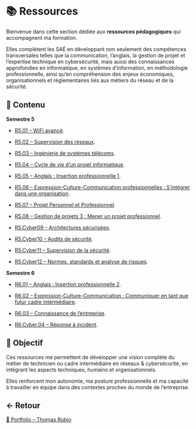 # 📚 Ressources

Bienvenue dans cette section dédiée aux **ressources pédagogiques** qui accompagnent ma formation.

Elles complètent les SAÉ en développant non seulement des compétences transversales telles que la communication, l’anglais, la gestion de projet et l’expertise technique en cybersécurité,
mais aussi des connaissances approfondies en informatique, en systèmes d’information, en méthodologie professionnelle,
ainsi qu’en compréhension des enjeux économiques, organisationnels et réglementaires liés aux métiers du réseau et de la sécurité.

## 📂 Contenu

**Semestre 5**

- [R5.01 – WiFi avancé](https://github.com/ThomasRubio/Portfolio/blob/main/RESSOURCES/R5.01/README.md).
    
- [R5.02 – Supervision des réseaux](https://github.com/ThomasRubio/Portfolio/blob/main/RESSOURCES/R5.02/README.md).
    
- [R5.03 –  Ingénierie de systèmes télécoms](https://github.com/ThomasRubio/Portfolio/blob/main/RESSOURCES/R5.03/README.md).
    
- [R5.04 – Cycle de vie d’un projet informatique](https://github.com/ThomasRubio/Portfolio/blob/main/RESSOURCES/R5.04/README.md).
    
- [R5.05 – Anglais : Insertion professionnelle 1](https://github.com/ThomasRubio/Portfolio/blob/main/RESSOURCES/R5.05/README.md).
    
- [R5.06 –  Expression-Culture-Communication professionnelles : S’intégrer dans une organisation](https://github.com/ThomasRubio/Portfolio/blob/main/RESSOURCES/R5.06/README.md).
    
- [R5.07 – Projet Personnel et Professionnel](https://github.com/ThomasRubio/Portfolio/blob/main/RESSOURCES/R5.07/README.md).
    
- [R5.08 – Gestion de projets 3 : Mener un projet professionnel](https://github.com/ThomasRubio/Portfolio/blob/main/RESSOURCES/R5.08/README.md).
    
- [R5.Cyber09 – Architectures sécurisées](https://github.com/ThomasRubio/Portfolio/blob/main/RESSOURCES/R5.Cyber.09/README.md).
    
- [R5.Cyber10 – Audits de sécurité](https://github.com/ThomasRubio/Portfolio/blob/main/RESSOURCES/R5.Cyber.10/README.md).
    
- [R5.Cyber11 – Supervision de la sécurité](https://github.com/ThomasRubio/Portfolio/blob/main/RESSOURCES/R5.Cyber.11/README.md).
    
- [R5.Cyber12 – Normes, standards et analyse de risques](https://github.com/ThomasRubio/Portfolio/blob/main/RESSOURCES/R5.Cyber.12/README.md).
    

**Semestre 6**

- [R6.01 – Anglais : Insertion professionnelle 2](https://github.com/ThomasRubio/Portfolio/blob/main/RESSOURCES/R6.01/README.md).

- [R6.02 – Expression-Culture-Communication : Communiquer en tant que futur cadre intermédiaire](https://github.com/ThomasRubio/Portfolio/blob/main/RESSOURCES/R6.02/README.md).

- [R6.03 – Connaissance de l’entreprise](https://github.com/ThomasRubio/Portfolio/blob/main/RESSOURCES/R6.03/README.md).

- [R6.Cyber.04 – Réponse à incident](https://github.com/ThomasRubio/Portfolio/blob/main/RESSOURCES/R6.Cyber.04/README.md).

## 🎯 Objectif

Ces ressources me permettent de développer une vision complète du métier de technicien ou cadre intermédiaire en réseaux & cybersécurité, en intégrant les aspects techniques, humains et organisationnels.

Elles renforcent mon autonomie, ma posture professionnelle et ma capacité à travailler en équipe dans des contextes proches du monde de l’entreprise.

## ← Retour

[📁 Portfolio – Thomas Rubio](https://github.com/ThomasRubio/Portfolio/blob/main/README.md)
